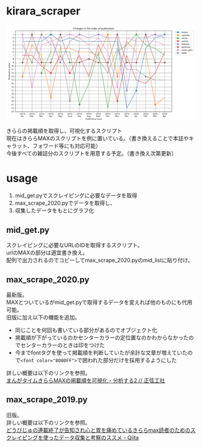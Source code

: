 # kirara_scraper
![result.png](https://github.com/Seigenkousya/kirara_scraper/blob/master/result/result.png)

きららの掲載順を取得し、可視化するスクリプト  
現在はきららMAXのスクリプトを例に置いている。（書き換えることで本誌やキャラット、フォワード等にも対応可能）  
今後すべての雑誌分のスクリプトを用意する予定。（書き換え次第更新）  

# usage
1. mid_get.pyでスクレイピングに必要なデータを取得
1. max_scrape_2020.pyでデータを取得し、
1. 収集したデータをもとにグラフ化

## mid_get.py
スクレイピングに必要なURLのIDを取得するスクリプト。  
urlのMAXの部分は適宜書き換え。  
配列で出力されるのでコピーしてmax_scrape_2020.pyのmid_listに貼り付け。  

## max_scrape_2020.py
最新版。  
MAXとついているがmid_get.pyで取得するデータを変えれば他のものにも代用可能。  
旧版に加え以下の機能を追加。  

- 同じことを何回も書いている部分があるのでオブジェクト化
- 掲載順が下がっているのかセンターカラーの定位置なのかわからなかったのでセンターカラーのときは印をつけた
- 今までfontタグを使って掲載順を判断していたが余計な文章が増えていたので```<font color="8000FF">```で囲われた部分だけを採用するようにした

詳しい概要は以下のリンクを参照。  
[まんがタイムきららMAXの掲載順を可視化・分析する2 // 正弦工社](https://seigenkousya.github.io/post/kirara_order_2020/)  

## max_scrape_2019.py
旧版。  
詳しい概要は以下のリンクを参照。  
[どうびじゅの連載終了が告知され心と胃を痛めているきららmax読者のためのスクレイピングを使ったデータ収集と考察のススメ - Qiita](https://qiita.com/Seigenkousya/items/8f0ffbd2c34a8e8535e2)




